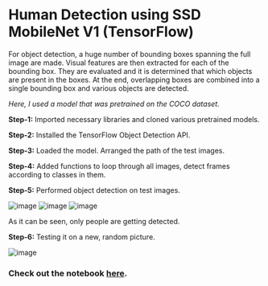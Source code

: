 # Human Detection using SSD MobileNet V1 (TensorFlow)

For object detection, a huge number of bounding boxes spanning the full image are made. Visual features are then extracted for each of the bounding box. They are evaluated and it is determined that which objects are present in the boxes. At the end, overlapping boxes are combined into a single bounding box and various objects are detected.

*Here, I used a model that was pretrained on the COCO dataset.*

**Step-1:** Imported necessary libraries and cloned various pretrained models.

**Step-2:** Installed the TensorFlow Object Detection API. 

**Step-3:** Loaded the model. Arranged the path of the test images. 

**Step-4:** Added functions to loop through all images, detect frames according to classes in them.

**Step-5:** Performed object detection on test images.

![image](https://gitlab.iotiot.in/newbies/ai-skilling/ai-e2e/model-training-/transfer-leaning-v2/uploads/ac161e843a76b2bbb6450e71d0bc5521/image.png)
![image](https://gitlab.iotiot.in/newbies/ai-skilling/ai-e2e/model-training-/transfer-leaning-v2/uploads/2c1a66d0b4711c474b98e4ff774400b4/image.png)
![image](https://gitlab.iotiot.in/newbies/ai-skilling/ai-e2e/model-training-/transfer-leaning-v2/uploads/b8b40f36eb8f99c286a9b8e604eedf31/image.png)

As it can be seen, only people are getting detected.

**Step-6:** Testing it on a new, random picture.

![image](https://gitlab.iotiot.in/newbies/ai-skilling/ai-e2e/model-training-/transfer-leaning-v2/uploads/f3a8bd87216fe3edb57c6c77c507e05b/image.png)

### Check out the notebook [here](https://colab.research.google.com/drive/1oBP_9iEnBrYDQjRHb-zhpUCeLXQwl7OV?usp=sharing).
